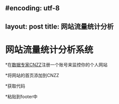 #encoding: utf-8
---
layout: post
title: 网站流量统计分析
---

网站流量统计分析系统
====================

*在[数据专家CNZZ](http://www.cnzz.com/)注册一个账号来监控你的个人网站

*将网站的首页添加到CNZZ

*获取代码

  <script src="http://s19.cnzz.com/stat.php?id=5445988&web_id=5445988&show=pic" language="JavaScript"></script>


*粘贴到footer中